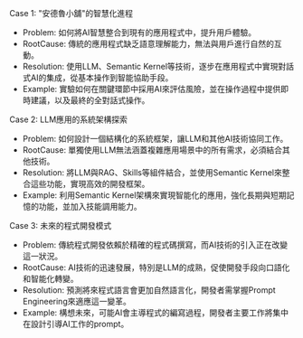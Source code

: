 Case 1: "安德魯小舖"的智慧化進程
- Problem: 如何將AI智慧整合到現有的應用程式中，提升用戶體驗。
- RootCause: 傳統的應用程式缺乏語意理解能力，無法與用戶進行自然的互動。
- Resolution: 使用LLM、Semantic Kernel等技術，逐步在應用程式中實現對話式AI的集成，從基本操作到智能協助手段。
- Example: 實驗如何在關鍵環節中採用AI來評估風險，並在操作過程中提供即時建議，以及最終的全對話式操作。

Case 2: LLM應用的系統架構探索
- Problem: 如何設計一個結構化的系統框架，讓LLM和其他AI技術協同工作。
- RootCause: 單獨使用LLM無法涵蓋複雜應用場景中的所有需求，必須結合其他技術。
- Resolution: 將LLM與RAG、Skills等組件結合，並使用Semantic Kernel來整合這些功能，實現高效的開發框架。
- Example: 利用Semantic Kernel架構來實現智能化的應用，強化長期與短期記憶的功能，並加入技能調用能力。

Case 3: 未來的程式開發模式
- Problem: 傳統程式開發依賴於精確的程式碼撰寫，而AI技術的引入正在改變這一狀況。
- RootCause: AI技術的迅速發展，特別是LLM的成熟，促使開發手段向口語化和智能化轉變。
- Resolution: 預測將來程式語言會更加自然語言化，開發者需掌握Prompt Engineering來適應這一變革。
- Example: 構想未來，可能AI會主導程式的編寫過程，開發者主要工作將集中在設計引導AI工作的prompt。